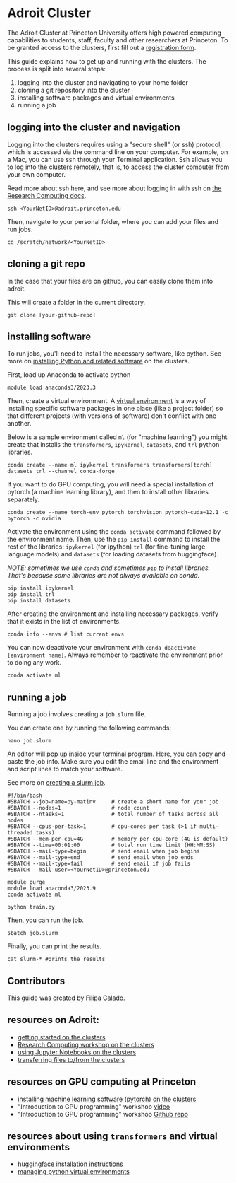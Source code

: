 # Adroit Cluster
The Adroit Cluster at Princeton University offers high powered computing capabilities to students, staff, faculty and other researchers at Princeton. To be granted access to the clusters, first fill out a [registration form](https://forms.rc.princeton.edu/registration/?q=adroit). 

This guide explains how to get up and running with the clusters. The process is split into several steps:
1. logging into the cluster and navigating to your home folder
2. cloning a git repository into the cluster
3. installing software packages and virtual environments
4. running a job 

## logging into the cluster and navigation
Logging into the clusters requires using a "secure shell" (or ssh) protocol, which is accessed via the command line on your computer. For example, on a Mac, you can use ssh through your Terminal application. Ssh allows you to log into the clusters remotely, that is, to access the cluster computer from your own computer.

Read more about ssh here, and see more about logging in with ssh on [the Research Computing docs](https://researchcomputing.princeton.edu/systems/adroit#access).

```console
ssh <YourNetID>@adroit.princeton.edu
```

Then, navigate to your personal folder, where you can add your files
and run jobs.
```console
cd /scratch/network/<YourNetID>
```

## cloning a git repo
In the case that your files are on github, you can easily clone them
into adroit. 

This will create a folder in the current directory. 

```console
git clone [your-github-repo]
```

## installing software
To run jobs, you'll need to install the necessary software, like python. See more on [installing Python and related
software](https://researchcomputing.princeton.edu/support/knowledge-base/python) on the clusters. 

First, load up Anaconda to activate python
```console
module load anaconda3/2023.3
```

Then, create a virtual environment. A [virtual environment](https://stackoverflow.com/questions/41972261/what-is-a-virtualenv-and-why-should-i-use-one) is a way of installing specific software packages in one place (like a project folder) so that different projects (with versions of software) don't conflict with one another.

Below is a sample environment called `ml` (for "machine learning") you might create that installs the `transformers`, `ipykernel`, `datasets`, and `trl` python libraries.

```console
conda create --name ml ipykernel transformers transformers[torch] datasets trl --channel conda-forge 
```

If you want to do GPU computing, you will need a special installation of pytorch (a machine learning library), and then to install other libraries separately.

```console
conda create --name torch-env pytorch torchvision pytorch-cuda=12.1 -c pytorch -c nvidia
```
Activate the environment using the `conda activate` command followed by the environment name. Then, use the `pip install` command to install the rest of the libraries: `ipykernel` (for ipython) `trl` (for fine-tuning large language models) and `datasets` (for loading datasets from huggingface). 

*NOTE: sometimes we use `conda` and sometimes `pip` to install libraries. That's because some libraries are not always available on conda.*

```console
pip install ipykernel
pip install trl
pip install datasets
```
After creating the environment and installing necessary packages, verify that it exists in the list of environments.

```console
conda info --envs # list current envs
```
You can now deactivate your environment with `conda deactivate [environment name]`. Always remember to reactivate the environment prior to doing any work. 

```console
conda activate ml
```

## running a job
Running a job involves creating a `job.slurm` file.

You can create one by running the following commands:
```console
nano job.slurm 
```

An editor will pop up inside your terminal program. Here, you can copy
and paste the job info. Make sure you edit the email line and the
environment and script lines to match your software.

See more on [creating a slurm job](https://researchcomputing.princeton.edu/get-started/guide-princeton-clusters/3-first-slurm-job).

```console
#!/bin/bash
#SBATCH --job-name=py-matinv     # create a short name for your job
#SBATCH --nodes=1                # node count
#SBATCH --ntasks=1               # total number of tasks across all nodes
#SBATCH --cpus-per-task=1        # cpu-cores per task (>1 if multi-threaded tasks)
#SBATCH --mem-per-cpu=4G         # memory per cpu-core (4G is default)
#SBATCH --time=00:01:00          # total run time limit (HH:MM:SS)
#SBATCH --mail-type=begin        # send email when job begins
#SBATCH --mail-type=end          # send email when job ends
#SBATCH --mail-type=fail         # send email if job fails
#SBATCH --mail-user=<YourNetID>@princeton.edu

module purge
module load anaconda3/2023.9
conda activate ml

python train.py
```

Then, you can run the job.

```console
sbatch job.slurm 
```

Finally, you can print the results.

```console
cat slurm-* #prints the results
```

## Contributors
This guide was created by Filipa Calado.

<!--
## downloading models and tokenizers for offline use

First activate your virtual environment

~conda activate mly~

Then import the models

#+begin_src python
from transformers import AutoTokenizer, AutoModelForSeq2SeqLM, AutoModelForCausalLM

tokenizer = AutoTokenizer.from_pretrained("mistralai/Mistral-7B-v0.1")

model = AutoModelForCausalLM.from_pretrained("mistralai/Mistral-7B-v0.1")
  
#+end_src

Then save the models to the space specifying a path

#+begin_src python 
tokenizer.save_pretrained("./pre_models/Mistral-7B-v0.1")
model.save_pretrained("./pre_models/Mistral-7B-v0.1")
#+end_src

Now when you’re offline, reload your files with PreTrainedModel.from_pretrained() from the specified directory:

#+begin_src python
tokenizer = AutoTokenizer.from_pretrained("./path/Mistral-7B-v0.1")

model = AutoModel.from_pretrained("./path/Mistral-7B-v0.1")
#+end_src

### transferring files
Sometimes
https://researchcomputing.princeton.edu/support/knowledge-base/transfer-files
### augmenting storage
### setting environment variable to use cached models

First, activate the environment. Then:

conda env config vars list

conda env config vars set my_var=value

reactivate your environment:

conda activate test-env

To check if the environment variable has been set, run

conda env config vars list

Run 🤗 Transformers in a firewalled or offline environment with
locally cached files by setting the environment variable

TRANSFORMERS_OFFLINE=1
-->
## resources on Adroit:
- [getting started on the clusters](https://researchcomputing.princeton.edu/get-started/guide-princeton-clusters)
- [Research Computing workshop on the clusters](https://github.com/PrincetonUniversity/hpc_beginning_workshop)
- [using Jupyter Notebooks on the
clusters](https://researchcomputing.princeton.edu/support/knowledge-base/jupyter) 
- [transferring files to/from the clusters](https://researchcomputing.princeton.edu/support/knowledge-base/transfer-files)

## resources on GPU computing at Princeton
- [installing machine learning software (pytorch) on the clusters](https://researchcomputing.princeton.edu/support/knowledge-base/pytorch)
- "Introduction to GPU programming" workshop [video](https://mediacentral.princeton.edu/media/t/1_r3ere36s)
- "Introduction to GPU programming" workshop [Github repo](https://github.com/PrincetonUniversity/gpu_programming_intro)

## resources about using `transformers` and virtual environments
- [huggingface installation instructions](https://huggingface.co/docs/transformers/en/installation)
- [managing python virtual
  environments](https://conda.io/projects/conda/en/latest/user-guide/tasks/manage-environments.html) 


  


